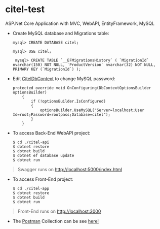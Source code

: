 
# citel-test
ASP.Net Core Application with MVC, WebAPI, EntityFramework, MySQL
- Create MySQL database and Migrations table:
	
	`` mysql> CREATE DATABASE citel; ``

	 `` mysql> USE citel; ``

	`` mysql> CREATE TABLE `__EFMigrationsHistory` ( `MigrationId` nvarchar(150) NOT NULL, `ProductVersion` nvarchar(32) NOT NULL, PRIMARY KEY (`MigrationId`) );``

- Edit [CitelDbContext](https://github.com/lrapelliboni/citel-test/blob/master/citel-api/Models/Context/CitelDbContext.cs) to change MySQL password: 
	
	```
	protected override void OnConfiguring(DbContextOptionsBuilder optionsBuilder)
        {
            if (!optionsBuilder.IsConfigured)
            {
                optionsBuilder.UseMySQL("Server=localhost;User Id=root;Password=rootpass;Database=citel");
            }
        } 
	```
	
- To access Back-End WebAPI project: 
	 ```
	$ cd ./citel-api
	$ dotnet restore
	$ dotnet build
	$ dotnet ef database update
	$ dotnet run  
	```
> Swagger runs on [http://localhost:5000/index.html](http://localhost:5000/index.html)
 
 - To access Front-End project:
	 ```
	 $ cd ./citel-app
	 $ dotnet restore
	 $ dotnet build
	 $ dotnet run
	 ```
> Front-End runs on [http://localhost:3000](http://localhost:3000)

 - The [Postman](https://www.postman.com/) Collection can be see [here!](https://github.com/lrapelliboni/citel-test/blob/master/resources/citel.postman_collection.json) 
